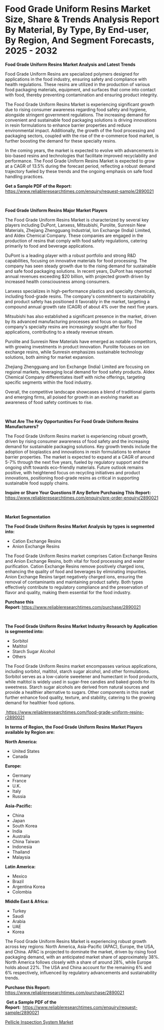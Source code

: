 <p><h1>Food Grade Uniform Resins Market Size, Share & Trends Analysis Report By Material, By Type, By End-user, By Region, And Segment Forecasts, 2025 - 2032</h1></p><p><strong>Food Grade Uniform Resins Market Analysis and Latest Trends</strong></p>
<p><p>Food Grade Uniform Resins are specialized polymers designed for applications in the food industry, ensuring safety and compliance with health regulations. These resins are utilized in the production of various food packaging materials, equipment, and surfaces that come into contact with food, thereby preventing contamination and ensuring product integrity.</p><p>The Food Grade Uniform Resins Market is experiencing significant growth due to rising consumer awareness regarding food safety and hygiene, alongside stringent government regulations. The increasing demand for convenient and sustainable food packaging solutions is driving innovations in resin formulations to enhance barrier properties and reduce environmental impact. Additionally, the growth of the food processing and packaging sectors, coupled with the rise of the e-commerce food market, is further boosting the demand for these specialty resins.</p><p>In the coming years, the market is expected to evolve with advancements in bio-based resins and technologies that facilitate improved recyclability and performance. The Food Grade Uniform Resins Market is expected to grow at a CAGR of 13.5% during the forecast period, reflecting a robust demand trajectory fueled by these trends and the ongoing emphasis on safe food handling practices.</p></p>
<p><strong>Get a Sample PDF of the Report:&nbsp;</strong> <a href="https://www.reliableresearchtimes.com/enquiry/request-sample/2890021?utm_campaign=2937&utm_medium=2&utm_source=Github&utm_content=ia&utm_term=14032025&utm_id=food-grade-uniform-resins">https://www.reliableresearchtimes.com/enquiry/request-sample/2890021</a></p>
<p>&nbsp;</p>
<p><strong>Food Grade Uniform Resins Major Market Players</strong></p>
<p><p>The Food Grade Uniform Resins Market is characterized by several key players including DuPont, Lanxess, Mitsubishi, Purolite, Sunresin New Materials, Zhejiang Zhengguang Industrial, Ion Exchange (India) Limited, and Aldex Chemical Company. These companies are engaged in the production of resins that comply with food safety regulations, catering primarily to food and beverage applications.</p><p>DuPont is a leading player with a robust portfolio and strong R&D capabilities, focusing on innovative materials for food processing. The company has seen steady growth due to the rising demand for sustainable and safe food packaging solutions. In recent years, DuPont has reported annual revenues exceeding $20 billion, with projected growth driven by increased health consciousness among consumers.</p><p>Lanxess specializes in high-performance plastics and specialty chemicals, including food-grade resins. The company's commitment to sustainability and product safety has positioned it favorably in the market, targeting a compound annual growth rate (CAGR) of about 4% over the next five years.</p><p>Mitsubishi has also established a significant presence in the market, driven by its advanced manufacturing processes and focus on quality. The company's specialty resins are increasingly sought after for food applications, contributing to a steady revenue stream.</p><p>Purolite and Sunresin New Materials have emerged as notable competitors, with growing investments in product innovation. Purolite focuses on ion exchange resins, while Sunresin emphasizes sustainable technology solutions, both aiming for market expansion.</p><p>Zhejiang Zhengguang and Ion Exchange (India) Limited are focusing on regional markets, leveraging local demand for food safety products. Aldex Chemical Company differentiates itself with niche offerings, targeting specific segments within the food industry.</p><p>Overall, the competitive landscape showcases a blend of traditional giants and emerging firms, all poised for growth in an evolving market as awareness of food safety continues to rise.</p></p>
<p>&nbsp;</p>
<p><strong>What Are The Key Opportunities For Food Grade Uniform Resins Manufacturers?</strong></p>
<p><p>The Food Grade Uniform Resins market is experiencing robust growth, driven by rising consumer awareness of food safety and the increasing demand for sustainable packaging solutions. Key growth trends include the adoption of bioplastics and innovations in resin formulations to enhance barrier properties. The market is expected to expand at a CAGR of around 5-7% through the next five years, fueled by regulatory support and the ongoing shift towards eco-friendly materials. Future outlook remains positive, with heightened focus on recycling initiatives and product innovations, positioning food-grade resins as critical in supporting sustainable food supply chains.</p></p>
<p><strong>Inquire or Share Your Questions If Any Before Purchasing This Report:</strong> <a href="https://www.reliableresearchtimes.com/enquiry/pre-order-enquiry/2890021?utm_campaign=2937&utm_medium=2&utm_source=Github&utm_content=ia&utm_term=14032025&utm_id=food-grade-uniform-resins">https://www.reliableresearchtimes.com/enquiry/pre-order-enquiry/2890021</a></p>
<p>&nbsp;</p>
<p><strong>Market Segmentation</strong></p>
<p><strong>The Food Grade Uniform Resins Market Analysis by types is segmented into:</strong></p>
<p><ul><li>Cation Exchange Resins</li><li>Anion Exchange Resins</li></ul></p>
<p><p>The Food Grade Uniform Resins market comprises Cation Exchange Resins and Anion Exchange Resins, both vital for food processing and water purification. Cation Exchange Resins remove positively charged ions, enhancing the quality of food and beverages by eliminating impurities. Anion Exchange Resins target negatively charged ions, ensuring the removal of contaminants and maintaining product safety. Both types effectively contribute to regulatory compliance and the preservation of flavor and quality, making them essential for the food industry.</p></p>
<p><strong>Purchase this Report:&nbsp;</strong><a href="https://www.reliableresearchtimes.com/purchase/2890021?utm_campaign=2937&utm_medium=2&utm_source=Github&utm_content=ia&utm_term=14032025&utm_id=food-grade-uniform-resins">https://www.reliableresearchtimes.com/purchase/2890021</a></p>
<p>&nbsp;</p>
<p><strong>The Food Grade Uniform Resins Market Industry Research by Application is segmented into:</strong></p>
<p><ul><li>Sorbitol</li><li>Maltitol</li><li>Starch Sugar Alcohol</li><li>Others</li></ul></p>
<p><p>The Food Grade Uniform Resins market encompasses various applications, including sorbitol, maltitol, starch sugar alcohol, and other formulations. Sorbitol serves as a low-calorie sweetener and humectant in food products, while maltitol is widely used in sugar-free candies and baked goods for its sweetness. Starch sugar alcohols are derived from natural sources and provide a healthier alternative to sugars. Other components in this market further enhance food quality, texture, and stability, catering to the growing demand for healthier food options.</p></p>
<p><a href="https://www.reliableresearchtimes.com/food-grade-uniform-resins-r2890021?utm_campaign=2937&utm_medium=2&utm_source=Github&utm_content=ia&utm_term=14032025&utm_id=food-grade-uniform-resins">&nbsp;https://www.reliableresearchtimes.com/food-grade-uniform-resins-r2890021</a></p>
<p><strong>In terms of Region, the Food Grade Uniform Resins Market Players available by Region are:</strong></p>
<p>
    <p> <strong> North America: </strong>
        <ul>
            <li>United States</li>
            <li>Canada</li>
        </ul>
        </p> 
    <p> <strong> Europe: </strong>
        <ul>
            <li>Germany</li>
            <li>France</li>
            <li>U.K.</li>
            <li>Italy</li>
            <li>Russia</li>
        </ul>
        </p> 
    <p> <strong> Asia-Pacific: </strong>
        <ul>
            <li>China</li>
            <li>Japan</li>
            <li>South Korea</li>
            <li>India</li>
            <li>Australia</li>
            <li>China Taiwan</li>
            <li>Indonesia</li>
            <li>Thailand</li>
            <li>Malaysia</li>
        </ul>
        </p> 
    <p> <strong> Latin America: </strong>
        <ul>
            <li>Mexico</li>
            <li>Brazil</li>
            <li>Argentina Korea</li>
            <li>Colombia</li>
        </ul>
        </p> 
    <p> <strong> Middle East & Africa: </strong>
        <ul>
            <li>Turkey</li>
            <li>Saudi</li>
            <li>Arabia</li>
            <li>UAE</li>
            <li>Korea</li>
        </ul>
    </p>
    </p>
<p><p>The Food Grade Uniform Resins Market is experiencing robust growth across key regions: North America, Asia-Pacific (APAC), Europe, the USA, and China. APAC is projected to dominate the market, driven by rising food packaging demand, with an anticipated market share of approximately 38%. North America follows closely with a share of around 28%, while Europe holds about 22%. The USA and China account for the remaining 6% and 6% respectively, influenced by regulatory advancements and sustainability trends.</p></p>
<p><strong>Purchase this Report: </strong><a href="https://www.reliableresearchtimes.com/purchase/2890021?utm_campaign=2937&utm_medium=2&utm_source=Github&utm_content=ia&utm_term=14032025&utm_id=food-grade-uniform-resins">https://www.reliableresearchtimes.com/purchase/2890021</a></p>
<p>&nbsp;<strong>Get a Sample PDF of the Report:&nbsp;&nbsp;</strong><a href="https://www.reliableresearchtimes.com/enquiry/request-sample/2890021?utm_campaign=2937&utm_medium=2&utm_source=Github&utm_content=ia&utm_term=14032025&utm_id=food-grade-uniform-resins">https://www.reliableresearchtimes.com/enquiry/request-sample/2890021</a></p>
<p><strong></strong></p>
<p><p><a href="https://github.com/chikenmhamdi/Market-Research-Report-List-1/blob/main/pellicle-inspection-system-market.md?utm_campaign=2937&utm_medium=2&utm_source=Github&utm_content=ia&utm_term=14032025&utm_id=food-grade-uniform-resins">Pellicle Inspection System Market</a></p></p>